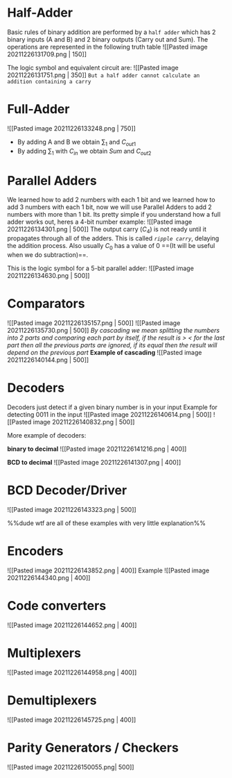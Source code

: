 # Half-Adder
Basic rules of binary addition are performed by a `half adder` which has 2 binary inputs (A and B) and 2 binary outputs (Carry out and Sum).
The operations are represented in the following truth table
![[Pasted image 20211226131709.png | 150]]

The logic symbol and equivalent circuit are:
![[Pasted image 20211226131751.png | 350]]
`But a half adder cannot calculate an addition containing a carry`

# Full-Adder
![[Pasted image 20211226133248.png | 750]]
- By adding A and B we obtain $\sum_1$ and $C_{out1}$ 
- By adding $\sum_1$ with $C_{in}$ we obtain $Sum$ and $C_{out2}$

# Parallel Adders
We learned how to add 2 numbers with each 1 bit and we learned how to add 3 numbers with each 1 bit, now we will use Parallel Adders to add 2 numbers with more than 1 bit. Its pretty simple if you understand how a full adder works out, heres a 4-bit number example:
![[Pasted image 20211226134301.png | 500]]
The output carry ($C_4$) is not ready until it propagates through all of the adders. This is called *`ripple carry`*, delaying the addition process.
Also usually $C_0$ has a value of 0 ==(It will be useful when we do subtraction)==.

This is the logic symbol for a 5-bit parallel adder:
![[Pasted image 20211226134630.png | 500]]

# Comparators
![[Pasted image 20211226135157.png | 500]]
![[Pasted image 20211226135730.png | 500]]
*By cascading we mean splitting the numbers into 2 parts and comparing each part by itself, if the result is > < for the last part then all the previous parts are ignored, if its equal then the result will depend on the previous part*
**Example of cascading**
![[Pasted image 20211226140144.png | 500]]

# Decoders
Decoders just detect if a given binary number is in your input
Example for detecting 0011 in the input
![[Pasted image 20211226140614.png | 500]]
![[Pasted image 20211226140832.png | 500]]

More example of decoders:

**binary to decimal**
![[Pasted image 20211226141216.png | 400]]

**BCD to decimal**
![[Pasted image 20211226141307.png | 400]]

# BCD Decoder/Driver
![[Pasted image 20211226143323.png | 500]]

%%dude wtf are all of these examples with very little explanation%%

# Encoders
![[Pasted image 20211226143852.png | 400]]
Example
![[Pasted image 20211226144340.png | 400]]

# Code converters
![[Pasted image 20211226144652.png | 400]]

# Multiplexers
![[Pasted image 20211226144958.png | 400]]

# Demultiplexers
![[Pasted image 20211226145725.png | 400]]

# Parity Generators / Checkers
![[Pasted image 20211226150055.png| 500]]